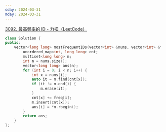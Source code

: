 ```yaml
---
cday: 2024-03-31
mday: 2024-03-31
---
```

[3092. 最高频率的 ID - 力扣（LeetCode）](https://leetcode.cn/problems/most-frequent-ids/description/)
```cpp
class Solution {
public:
    vector<long long> mostFrequentIDs(vector<int> &nums, vector<int> &freq) {
        unordered_map<int, long long> cnt;
        multiset<long long> m;
        int n = nums.size();
        vector<long long> ans(n);
        for (int i = 0; i < n; i++) {
            int x = nums[i];
            auto it = m.find(cnt[x]);
            if (it != m.end()) {
                m.erase(it);
            }
            cnt[x] += freq[i];
            m.insert(cnt[x]);
            ans[i] = *m.rbegin();
        }
        return ans;
    }
};
```
